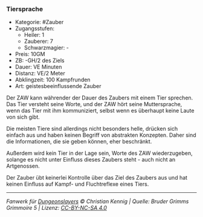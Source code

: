 ### Tiersprache

- Kategorie: #Zauber
- Zugangsstufen:
  - Heiler: 1
  - Zauberer: 7
  - Schwarzmagier: -
- Preis: 10GM
- ZB: -GH/2 des Ziels
- Dauer: VE Minuten
- Distanz: VE/2 Meter
- Abklingzeit: 100 Kampfrunden
- Art: geistesbeeinflussende Zauber

Der ZAW kann währender der Dauer des Zaubers mit einem Tier sprechen. Das Tier versteht seine Worte, und der ZAW hört seine Muttersprache, wenn das Tier mit ihm kommuniziert, selbst wenn es überhaupt keine Laute von sich gibt.

Die meisten Tiere sind allerdings nicht besonders helle, drücken sich einfach aus und haben keinen Begriff von abstrakten Konzepten. Daher sind die Informationen, die sie geben können, eher beschränkt.

Außerdem wird kein Tier in der Lage sein, Worte des ZAW wiederzugeben, solange es nicht unter Einfluss dieses Zaubers steht - auch nicht an Artgenossen.

Der Zauber übt keinerlei Kontrolle über das Ziel des Zaubers aus und hat keinen Einfluss auf Kampf- und Fluchtreflexe eines Tiers.

---

_Fanwerk für [Dungeonslayers](https://www.dungeonslayers.net/) © Christian Kennig | Quelle: Bruder Grimms Grimmoire 5 | Lizenz: [CC-BY-NC-SA 4.0](https://creativecommons.org/licenses/by-nc-sa/4.0/deed.de)_
